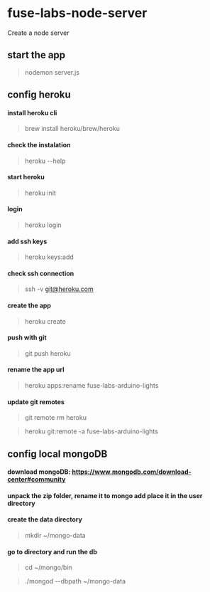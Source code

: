 # fuse-labs-node-server
Create a node server

## start the app
> nodemon server.js

## config heroku
#### install heroku cli
> brew install heroku/brew/heroku

#### check the instalation
> heroku --help

#### start heroku
> heroku init

#### login
> heroku login

#### add ssh keys
> heroku keys:add

#### check ssh connection
> ssh -v git@heroku.com

#### create the app
> heroku create

#### push with git
> git push heroku

#### rename the app url
> heroku apps:rename fuse-labs-arduino-lights


#### update git remotes
> git remote rm heroku

> heroku git:remote -a fuse-labs-arduino-lights

## config local mongoDB
#### download mongoDB: https://www.mongodb.com/download-center#community

#### unpack the zip folder, rename it to mongo add place it in the user directory

#### create the data directory
> mkdir ~/mongo-data

#### go to directory and run the db
> cd ~/mongo/bin

> ./mongod --dbpath ~/mongo-data


